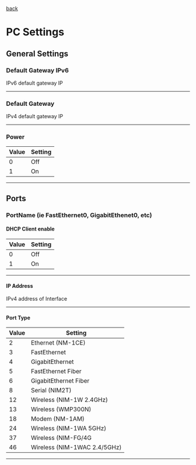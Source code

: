 [back](./README.md)
# PC Settings

## General Settings

### Default Gateway IPv6
IPv6 default gateway IP

---

### Default Gateway
IPv4 default gateway IP

---

### Power
Value | Setting
------------ | -------------
0 | Off
1	| On

---

## Ports
### PortName (ie FastEthernet0, GigabitEthenet0, etc)

#### DHCP Client enable
Value | Setting
------------ | -------------
0 | Off
1	| On

---

#### IP Address
IPv4 address of Interface

---

#### Port Type

Value | Setting
------------ | -------------
2	| Ethernet (NM-1CE)
3	| FastEthernet
4	| GigabitEthernet
5	| FastEthernet Fiber
6	| GigabitEthernet Fiber
8	| Serial (NIM2T)
12	| Wireless (NIM-1W 2.4GHz)
13	| Wireless (WMP300N)
18	| Modem (NM-1AM)
24	| Wireless (NIM-1WA 5GHz)
37	| Wireless (NIM-FG/4G
46	| Wireless (NIM-1WAC 2.4/5GHz)

---
